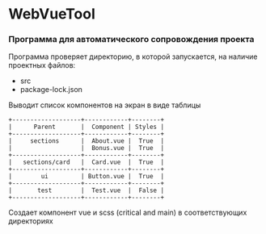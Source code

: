 # WebVueTool
### Программа для автоматического сопровождения проекта

Программа проверяет директорию, в которой запускается,
на наличие проектных файлов:
- src
- package-lock.json

Выводит список компонентов на экран в виде таблицы

````
+-------------------+------------+--------+
|      Parent       |  Component | Styles |
+-------------------+------------+--------+
|     sections      |  About.vue |  True  |
|                   |  Bonus.vue |  True  |
+-------------------+------------+--------+
|   sections/card   |  Card.vue  |  True  |
+-------------------+------------+--------+
|        ui         | Button.vue |  True  |
+-------------------+------------+--------+
|       test        |  Test.vue  |  False |
+-------------------+------------+--------+
````

Создает компонент vue и scss (critical and main) в соответствующих директориях
